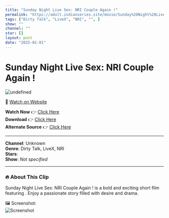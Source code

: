 ```yaml
---
title: "Sunday Night Live Sex: NRI Couple Again !"
permalink: "https://adult.indianseries.site/movie/Sunday%20Night%20Live%20Sex%3A%20NRI%20Couple%20Again%20!"
tags: ["Dirty Talk", "LiveX", "NRI", "", ]
show: ""
channel: ""
star: []
layout: post
date: "2025-01-01"
---
```


# Sunday Night Live Sex: NRI Couple Again !

![undefined](https://desisins.com/wp-content/uploads/2024/08/NRI-Sex-DesiSins.com_.jpg)

🔗 [Watch on Website](https://adult.indianseries.site/movie/Sunday%20Night%20Live%20Sex%3A%20NRI%20Couple%20Again%20!)

**Watch Now** 👉 [Click Here](https://adult.indianseries.site/movie/Sunday%20Night%20Live%20Sex%3A%20NRI%20Couple%20Again%20!)  
**Download** 👉 [Click Here](https://adult.indianseries.site/movie/Sunday%20Night%20Live%20Sex%3A%20NRI%20Couple%20Again%20!)  
**Alternate Source** 👉 [Click Here](https://adult.indianseries.site/movie/Sunday%20Night%20Live%20Sex%3A%20NRI%20Couple%20Again%20!)

---

**Channel**: Unknown  
**Genre**: Dirty Talk, LiveX, NRI  
**Stars**:   
**Show**: *Not specified*

---

### 🔥 About This Clip

Sunday Night Live Sex: NRI Couple Again ! is a bold and exciting short film featuring . Enjoy a passionate story filled with desire and drama.
 
🖼️ Screenshot:  
![Screenshot](https://desisins.com/wp-content/uploads/2024/08/NRI-Sex-DesiSins.com_.jpg)
